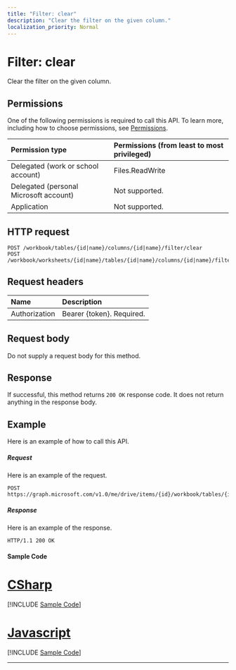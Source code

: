 ```yaml
---
title: "Filter: clear"
description: "Clear the filter on the given column."
localization_priority: Normal
---
```


# Filter: clear

Clear the filter on the given column.
## Permissions
One of the following permissions is required to call this API. To learn more, including how to choose permissions, see [Permissions](/graph/permissions-reference).

|Permission type      | Permissions (from least to most privileged)              |
|:--------------------|:---------------------------------------------------------|
|Delegated (work or school account) | Files.ReadWrite    |
|Delegated (personal Microsoft account) | Not supported.    |
|Application | Not supported. |

## HTTP request
<!-- { "blockType": "ignored" } -->
```http
POST /workbook/tables/{id|name}/columns/{id|name}/filter/clear
POST /workbook/worksheets/{id|name}/tables/{id|name}/columns/{id|name}/filter/clear

```
## Request headers
| Name       | Description|
|:---------------|:----------|
| Authorization  | Bearer {token}. Required. |

## Request body
Do not supply a request body for this method.

## Response

If successful, this method returns `200 OK` response code. It does not return anything in the response body.

## Example
Here is an example of how to call this API.
##### Request
Here is an example of the request.
<!-- {
  "blockType": "request",
  "name": "filter_clear"
}-->
```http
POST https://graph.microsoft.com/v1.0/me/drive/items/{id}/workbook/tables/{id|name}/columns/{id|name}/filter/clear
```

##### Response
Here is an example of the response. 
<!-- {
  "blockType": "response",
  "truncated": true
} -->
```http
HTTP/1.1 200 OK
```
#### Sample Code
# [CSharp](#tab/CSharp)
[!INCLUDE [Sample Code]( ../includes/filter_clear-C#-snippets.md)]

# [Javascript](#tab/Javascript)
[!INCLUDE [Sample Code]( ../includes/filter_clear-Javascript-snippets.md)]

---


<!-- uuid: 8fcb5dbc-d5aa-4681-8e31-b001d5168d79
2015-10-25 14:57:30 UTC -->
<!-- {
  "type": "#page.annotation",
  "description": "Filter: clear",
  "keywords": "",
  "section": "documentation",
  "tocPath": ""
}-->
